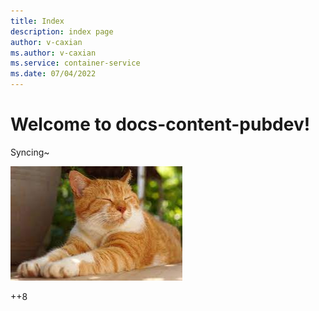 ```yaml
---
title: Index
description: index page
author: v-caxian
ms.author: v-caxian
ms.service: container-service
ms.date: 07/04/2022
---
```


# Welcome to docs-content-pubdev!

Syncing~

![dog](./images/cat.jpg)

++8
